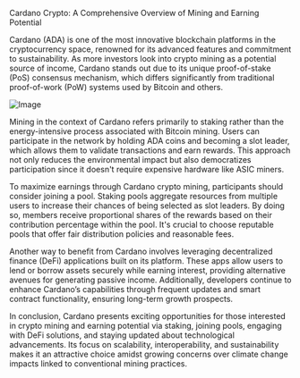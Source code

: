 Cardano Crypto: A Comprehensive Overview of Mining and Earning Potential

Cardano (ADA) is one of the most innovative blockchain platforms in the cryptocurrency space, renowned for its advanced features and commitment to sustainability. As more investors look into crypto mining as a potential source of income, Cardano stands out due to its unique proof-of-stake (PoS) consensus mechanism, which differs significantly from traditional proof-of-work (PoW) systems used by Bitcoin and others.

![Image](https://github.com/user-attachments/assets/31692037-0104-4703-abd1-696b6a7dd41b)

Mining in the context of Cardano refers primarily to staking rather than the energy-intensive process associated with Bitcoin mining. Users can participate in the network by holding ADA coins and becoming a slot leader, which allows them to validate transactions and earn rewards. This approach not only reduces the environmental impact but also democratizes participation since it doesn't require expensive hardware like ASIC miners.

To maximize earnings through Cardano crypto mining, participants should consider joining a pool. Staking pools aggregate resources from multiple users to increase their chances of being selected as slot leaders. By doing so, members receive proportional shares of the rewards based on their contribution percentage within the pool. It's crucial to choose reputable pools that offer fair distribution policies and reasonable fees.

Another way to benefit from Cardano involves leveraging decentralized finance (DeFi) applications built on its platform. These apps allow users to lend or borrow assets securely while earning interest, providing alternative avenues for generating passive income. Additionally, developers continue to enhance Cardano’s capabilities through frequent updates and smart contract functionality, ensuring long-term growth prospects.

In conclusion, Cardano presents exciting opportunities for those interested in crypto mining and earning potential via staking, joining pools, engaging with DeFi solutions, and staying updated about technological advancements. Its focus on scalability, interoperability, and sustainability makes it an attractive choice amidst growing concerns over climate change impacts linked to conventional mining practices.